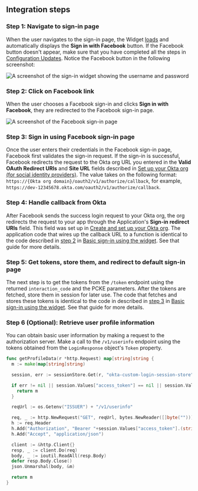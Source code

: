 ## Integration steps

### Step 1: Navigate to sign-in page

When the user navigates to the sign-in page, the Widget
[loads](/docs/guides/oie-embedded-widget-use-cases/java/oie-embedded-widget-use-case-load/)
and automatically displays the **Sign in with Facebook** button. If the Facebook button doesn't appear,
make sure that you have completed all the steps in [Configuration Updates](#configuration-updates).
Notice the Facebook button in the following screenshot:

<div class="common-image-format">

![A screenshot of the sign-in widget showing the username and password](/img/oie-embedded-sdk/oie-embedded-widget-golang-sample-app-idp-sign-in-page.png)

</div>

### Step 2: Click on Facebook link

When the user chooses a Facebook sign-in and clicks **Sign in with Facebook**, they are redirected to
the Facebook sign-in page.

<div class="common-image-format">

![A screenshot of the Facebook sign-in page](/img/oie-embedded-sdk/oie-embedded-widget-golang-sample-app-fb-sign-in-page.png)

</div>

### Step 3: Sign in using Facebook sign-in page

Once the user enters their credentials in the Facebook sign-in page, Facebook first validates the sign-in
request. If the sign-in is successful, Facebook redirects the request to the Okta org URL you entered in the
**Valid OAuth Redirect URIs** and **Site URL** fields described in [Set up your Okta org (for social identity providers)](/docs/guides/oie-embedded-common-org-setup/go/main/#set-up-your-okta-org-for-social-identity-providers).
The value takes on the following format: `https://{Okta org domain}/oauth2/v1/authorize/callback`, for example, `https://dev-12345678.okta.com/oauth2/v1/authorize/callback`.


### Step 4: Handle callback from Okta

After Facebook sends the success login request to your Okta org, the org redirects the request
to your app through the Application's **Sign-in redirect URIs** field. This field was set up in
[Create and set up your Okta org](/docs/guides/oie-embedded-common-org-setup/go/main/). The application
code that wires up the callback URL to a function is identical to the code described in
[step 2](/docs/guides/oie-embedded-widget-use-cases/go/oie-embedded-widget-use-case-basic-sign-in/#step-2-handle-callback-from-okta) in
[Basic sign-in using the widget](/docs/guides/oie-embedded-widget-use-cases/go/oie-embedded-widget-use-case-basic-sign-in/).
See that guide for more details.

### Step 5: Get tokens, store them, and redirect to default sign-in page

The next step is to get the tokens from the `/token` endpoint using the
returned `interaction_code` and the PCKE parameters. After the tokens are fetched,
store them in session for later use. The code that fetches and stores these tokens
is identical to the code in described in
[step 3](/docs/guides/oie-embedded-widget-use-cases/go/oie-embedded-widget-use-case-basic-sign-in/#step-3-get-tokens-store-them-and-redirect-to-default-sign-in-page) in [Basic sign-in using the widget](/docs/guides/oie-embedded-widget-use-cases/go/oie-embedded-widget-use-case-basic-sign-in/).
See that guide for more details.

### Step 6 (Optional): Retrieve user profile information

You can obtain basic user information by making a request to the authorization server.
Make a call to the `/v1/userinfo` endpoint using the tokens obtained from the `LoginResponse`
object's `Token` property.

```go
func getProfileData(r *http.Request) map[string]string {
  m := make(map[string]string)

  session, err := sessionStore.Get(r, "okta-custom-login-session-store")

  if err != nil || session.Values["access_token"] == nil || session.Values["access_token"] == "" {
    return m
  }

  reqUrl := os.Getenv("ISSUER") + "/v1/userinfo"

  req, _ := http.NewRequest("GET", reqUrl, bytes.NewReader([]byte("")))
  h := req.Header
  h.Add("Authorization", "Bearer "+session.Values["access_token"].(string))
  h.Add("Accept", "application/json")

  client := &http.Client{}
  resp, _ := client.Do(req)
  body, _ := ioutil.ReadAll(resp.Body)
  defer resp.Body.Close()
  json.Unmarshal(body, &m)

  return m
}
```
